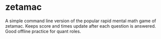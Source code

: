 # zetamac

A simple command line version of the popular rapid mental math game of zetamac. Keeps score and times update after each question is answered. Good offline practice for quant roles.
